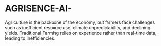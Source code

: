 # AGRISENCE-AI-
Agriculture is the backbone of the economy, but farmers face challenges such as inefficient resource use, climate unpredictability, and declining yields. Traditional Farming relies on experience rather than real-time data, leading to inefficiencies. 
